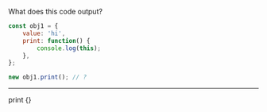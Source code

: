 What does this code output?

```js
const obj1 = {
    value: 'hi',
    print: function() {
        console.log(this);
    },
};

new obj1.print(); // ?
```

---

print {}